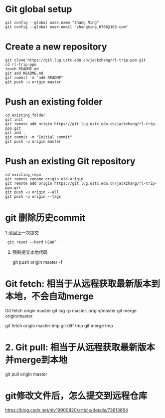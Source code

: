 # Git global setup
```
git config --global user.name "Zhang Ming"
git config --global user.email "zhangming_0706@163.com"
```

# Create a new repository
```
git clone https://git.lug.ustc.edu.cn/jackzhang/rl-trip-ppo.git
cd rl-trip-ppo
touch README.md
git add README.md
git commit -m "add README"
git push -u origin master
```

# Push an existing folder
```
cd existing_folder
git init
git remote add origin https://git.lug.ustc.edu.cn/jackzhang/rl-trip-ppo.git
git add .
git commit -m "Initial commit"
git push -u origin master
```
# Push an existing Git repository

```
cd existing_repo
git remote rename origin old-origin
git remote add origin https://git.lug.ustc.edu.cn/jackzhang/rl-trip-ppo.git
git push -u origin --all
git push -u origin --tags
```
# git 删除历史commit

  1.滚回上一次提交
  
     git reset --hard HEAD^
    
  2. 强制提交本地代码
  
     git push origin master -f


# Git fetch: 相当于从远程获取最新版本到本地，不会自动merge

Git fetch origin master
 git log -p master..origin/master
 git merge origin/master

git fetch origin master:tmp
git diff tmp 
git merge tmp

# 2. Git pull: 相当于从远程获取最新版本并merge到本地
git pull origin master


# git修改文件后，怎么提交到远程仓库

https://blog.csdn.net/nly19900820/article/details/73613654




